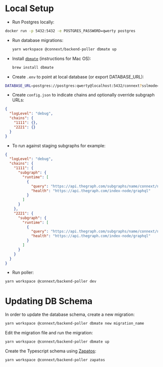 # Local Setup

- Run Postgres locally:

```sh
docker run -p 5432:5432 -e POSTGRES_PASSWORD=qwerty postgres
```

- Run database migrations:

  ```sh
  yarn workspace @connext/backend-poller dbmate up
  ```

- Install [`dbmate`](https://github.com/amacneil/dbmate) (instructions for Mac OS):

  ```sh
  brew install dbmate
  ```

- Create `.env` to point at local database (or export DATABASE_URL):

```sh
DATABASE_URL=postgres://postgres:qwerty@localhost:5432/connext?sslmode=disable
```

- Create `config.json` to indicate chains and optionally override subgraph URLs:

```json
{
  "logLevel": "debug",
  "chains": {
    "1111": {},
    "2221": {}
  }
}
```

- To run against staging subgraphs for example:

```json
{
  "logLevel": "debug",
  "chains": {
    "1111": {
      "subgraph": {
        "runtime": [
          {
            "query": "https://api.thegraph.com/subgraphs/name/connext/nxtp-amarok-runtime-staging-rinkeby",
            "health": "https://api.thegraph.com/index-node/graphql"
          }
        ]
      }
    },
    "2221": {
      "subgraph": {
        "runtime": [
          {
            "query": "https://api.thegraph.com/subgraphs/name/connext/nxtp-amarok-runtime-staging-kovan",
            "health": "https://api.thegraph.com/index-node/graphql"
          }
        ]
      }
    }
  }
}
```

- Run poller:

```sh
yarn workspace @connext/backend-poller dev
```

# Updating DB Schema

In order to update the database schema, create a new migration:

```sh
yarn workspace @connext/backend-poller dbmate new migration_name
```

Edit the migration file and run the migration:

```sh
yarn workspace @connext/backend-poller dbmate up
```

Create the Typescript schema using [Zapatos](https://jawj.github.io/zapatos/):

```sh
yarn workspace @connext/backend-poller zapatos
```
